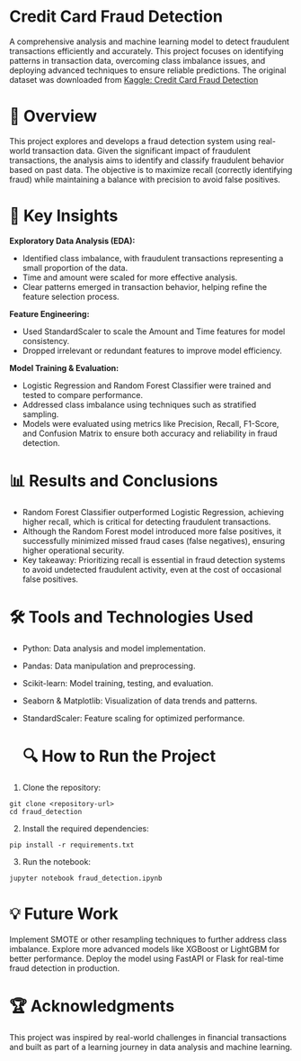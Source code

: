 # Credit Card Fraud Detection
A comprehensive analysis and machine learning model to detect fraudulent transactions efficiently and accurately. This project focuses on identifying patterns in transaction data, overcoming class imbalance issues, and deploying advanced techniques to ensure reliable predictions. The original dataset was downloaded from [Kaggle: Credit Card Fraud Detection](https://www.kaggle.com/datasets/mlg-ulb/creditcardfraud)

# 📝 Overview
This project explores and develops a fraud detection system using real-world transaction data. Given the significant impact of fraudulent transactions, the analysis aims to identify and classify fraudulent behavior based on past data. The objective is to maximize recall (correctly identifying fraud) while maintaining a balance with precision to avoid false positives.

# 🚀 Key Insights
**Exploratory Data Analysis (EDA):** 

- Identified class imbalance, with fraudulent transactions representing a small proportion of the data.
- Time and amount were scaled for more effective analysis.
- Clear patterns emerged in transaction behavior, helping refine the feature selection process.

**Feature Engineering:**

- Used StandardScaler to scale the Amount and Time features for model consistency.
- Dropped irrelevant or redundant features to improve model efficiency.

**Model Training & Evaluation:**

- Logistic Regression and Random Forest Classifier were trained and tested to compare performance.
- Addressed class imbalance using techniques such as stratified sampling.
- Models were evaluated using metrics like Precision, Recall, F1-Score, and Confusion Matrix to ensure both accuracy and reliability in fraud detection.

# 📊 Results and Conclusions
- Random Forest Classifier outperformed Logistic Regression, achieving higher recall, which is critical for detecting fraudulent transactions.
- Although the Random Forest model introduced more false positives, it successfully minimized missed fraud cases (false negatives), ensuring higher operational security.
- Key takeaway: Prioritizing recall is essential in fraud detection systems to avoid undetected fraudulent activity, even at the cost of occasional false positives.

# 🛠️ Tools and Technologies Used
- Python: Data analysis and model implementation.
- Pandas: Data manipulation and preprocessing.
- Scikit-learn: Model training, testing, and evaluation.
- Seaborn & Matplotlib: Visualization of data trends and patterns.
- StandardScaler: Feature scaling for optimized performance.

  # 🔍 How to Run the Project
1. Clone the repository:
```
git clone <repository-url>
cd fraud_detection
```
2. Install the required dependencies:
```
pip install -r requirements.txt
```
3. Run the notebook:
```
jupyter notebook fraud_detection.ipynb
```
# 💡 Future Work
Implement SMOTE or other resampling techniques to further address class imbalance.
Explore more advanced models like XGBoost or LightGBM for better performance.
Deploy the model using FastAPI or Flask for real-time fraud detection in production.

# 🏆 Acknowledgments
This project was inspired by real-world challenges in financial transactions and built as part of a learning journey in data analysis and machine learning.

